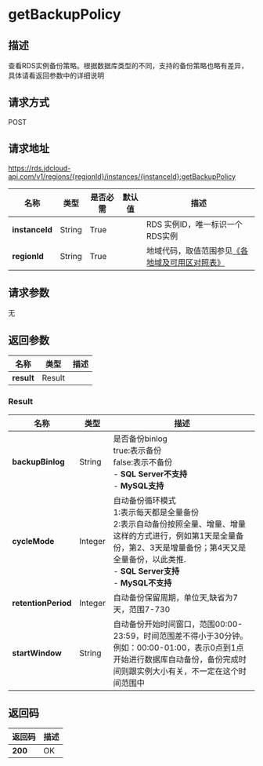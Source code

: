 # getBackupPolicy


## 描述
查看RDS实例备份策略。根据数据库类型的不同，支持的备份策略也略有差异，具体请看返回参数中的详细说明

## 请求方式
POST

## 请求地址
https://rds.jdcloud-api.com/v1/regions/{regionId}/instances/{instanceId}:getBackupPolicy

|名称|类型|是否必需|默认值|描述|
|---|---|---|---|---|
|**instanceId**|String|True||RDS 实例ID，唯一标识一个RDS实例|
|**regionId**|String|True||地域代码，取值范围参见[《各地域及可用区对照表》](../Enum-Definitions/Regions-AZ.md)|

## 请求参数
无


## 返回参数
|名称|类型|描述|
|---|---|---|
|**result**|Result||


### <a name="Result">Result</a>
|名称|类型|描述|
|---|---|---|
|**backupBinlog**|String|是否备份binlog<br>true:表示备份<br>false:表示不备份<br> - **SQL Server不支持**<br>- **MySQL支持**|
|**cycleMode**|Integer|自动备份循环模式<br>1:表示每天都是全量备份<br>2:表示自动备份按照全量、增量、增量这样的方式进行，例如第1天是全量备份，第2、3天是增量备份；第4天又是全量备份，以此类推.<br>- **SQL Server支持**<br>- **MySQL不支持**|
|**retentionPeriod**|Integer|自动备份保留周期，单位天,缺省为7天，范围7-730|
|**startWindow**|String|自动备份开始时间窗口，范围00:00-23:59，时间范围差不得小于30分钟。<br>例如：00:00-01:00，表示0点到1点开始进行数据库自动备份，备份完成时间则跟实例大小有关，不一定在这个时间范围中|

## 返回码
|返回码|描述|
|---|---|
|**200**|OK|
